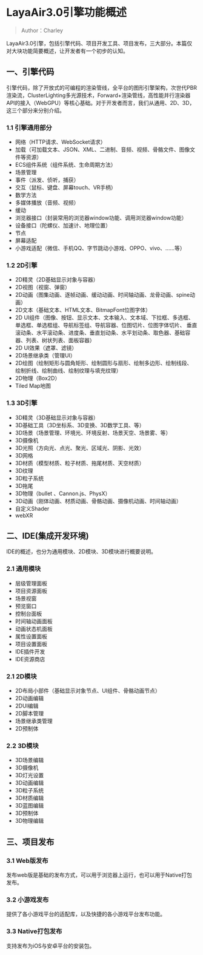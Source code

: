 # LayaAir3.0引擎功能概述

> Author：Charley

LayaAir3.0引擎，包括引擎代码、项目开发工具、项目发布，三大部分。本篇仅对大块功能简要概述，让开发者有一个初步的认知。



## 一、引擎代码

引擎代码，除了开放式的可编程的渲染管线，全平台的图形引擎架构，次世代PBR渲染流，ClusterLighting多光源技术，Forward+渲染管线，高性能并行渲染器API的接入（WebGPU）等核心基础。对于开发者而言，我们从通用、2D、3D，这三个部分来分别介绍。

### 1.1 引擎通用部分

- 网络（HTTP请求、WebSocket请求）
- 加载（可加载文本、JSON、XML、二进制、音频、视频、骨骼文件、图像文件等资源）
- ECS组件系统（组件系统、生命周期方法）
- 场景管理
- 事件（派发、侦听，捕获）
- 交互（鼠标、键盘、屏幕touch、VR手柄）
- 数学方法
- 多媒体播放（音频、视频）
- 缓动
- 浏览器接口（封装常用的浏览器window功能、调用浏览器window功能）
- 设备接口（陀螺仪、加速计、地理位置）
- 节点
- 屏幕适配
- 小游戏适配（微信、手机QQ、字节跳动小游戏、OPPO、vivo、……等）

### 1.2 2D引擎

- 2D精灵（2D基础显示对象与容器）
- 2D视图（视窗、弹窗）
- 2D动画（图集动画、逐帧动画、缓动动画、时间轴动画、龙骨动画、spine动画）
- 2D文本（基础文本、HTML文本、BitmapFont位图字体）
- 2D UI组件（图像、按钮、显示文本、文本输入、文本域、下拉框、多选框、单选框、单选框组、导航标签组、导航容器、位图切片、位图字体切片、  垂直滚动条、水平滚动条、进度条、垂直划动条、水平划动条、取色器、基础容器、列表、树状列表、面板容器）
- 2D UI效果（遮罩、滤镜）
- 2D场景继承类（管理UI）
- 2D绘图（绘制矩形与圆角矩形、绘制圆形与扇形、绘制多边形、绘制线段、绘制折线、绘制曲线、绘制纹理与填充纹理）
- 2D物理（Box2D）
- Tiled Map地图

### 1.3 3D引擎

- 3D精灵（3D基础显示对象与容器）
- 3D基础工具（3D坐标系、3D变换、3D数学工具、等）
- 3D场景（场景管理、环境光、环境反射、场景天空、场景雾、等）
- 3D摄像机
- 3D光照（方向光、点光、聚光、区域光、阴影、光效）
- 3D网格
- 3D材质（模型材质、粒子材质、拖尾材质、天空材质）
- 3D纹理
- 3D粒子系统
- 3D拖尾
- 3D物理（bullet 、Cannon.js、PhysX）
- 3D动画（刚体动画、材质动画、骨骼动画、摄像机动画、时间轴动画）
- 自定义Shader
- webXR



## 二、IDE(集成开发环境)

IDE的概述，也分为通用模块、2D模块、3D模块进行概要说明。

### 2.1 通用模块

- 层级管理面板
- 项目资源面板
- 场景视窗
- 预览窗口
- 控制台面板
- 时间轴动画面板
- 动画状态机面板
- 属性设置面板
- 项目设置面板
- IDE插件开发
- IDE资源商店

### 2.1 2D模块

- 2D布局小部件（基础显示对象节点、UI组件、骨骼动画节点）
- 2D动画编辑
- 2DUI编辑
- 2D脚本管理
- 场景继承类管理
- 2D预制体

### 2.2 3D模块

- 3D场景编辑
- 3D摄像机
- 3D灯光设置
- 3D动画编辑
- 3D粒子系统
- 3D材质编辑
- 3D蓝图编辑
- 3D预制体
- 3D物理编辑



## 三、项目发布

### 3.1 Web版发布

发布web版是基础的发布方式，可以用于浏览器上运行，也可以用于Native打包发布。

### 3.2 小游戏发布

提供了各小游戏平台的适配库，以及快捷的各小游戏平台发布功能。

### 3.3 Native打包发布

支持发布为iOS与安卓平台的安装包。